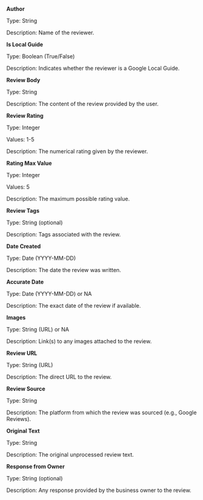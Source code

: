 **Author**

Type: String

Description: Name of the reviewer.

**Is Local Guide**

Type: Boolean (True/False)

Description: Indicates whether the reviewer is a Google Local Guide.

**Review Body**

Type: String

Description: The content of the review provided by the user.

**Review Rating**

Type: Integer

Values: 1-5

Description: The numerical rating given by the reviewer.

**Rating Max Value**

Type: Integer

Values: 5

Description: The maximum possible rating value.

**Review Tags**

Type: String (optional)

Description: Tags associated with the review.

**Date Created**

Type: Date (YYYY-MM-DD)

Description: The date the review was written.

**Accurate Date**

Type: Date (YYYY-MM-DD) or NA

Description: The exact date of the review if available.

**Images**

Type: String (URL) or NA

Description: Link(s) to any images attached to the review.

**Review URL**

Type: String (URL)

Description: The direct URL to the review.

**Review Source**

Type: String

Description: The platform from which the review was sourced (e.g., Google Reviews).

**Original Text**

Type: String

Description: The original unprocessed review text.

**Response from Owner**

Type: String (optional)

Description: Any response provided by the business owner to the review.
